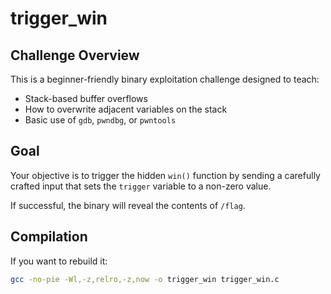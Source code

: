 # trigger_win

## Challenge Overview

This is a beginner-friendly binary exploitation challenge designed to teach:

- Stack-based buffer overflows
- How to overwrite adjacent variables on the stack
- Basic use of `gdb`, `pwndbg`, or `pwntools`

## Goal

Your objective is to trigger the hidden `win()` function by sending a carefully crafted input that sets the `trigger` variable to a non-zero value.

If successful, the binary will reveal the contents of `/flag`.

## Compilation

If you want to rebuild it:

```bash
gcc -no-pie -Wl,-z,relro,-z,now -o trigger_win trigger_win.c
```